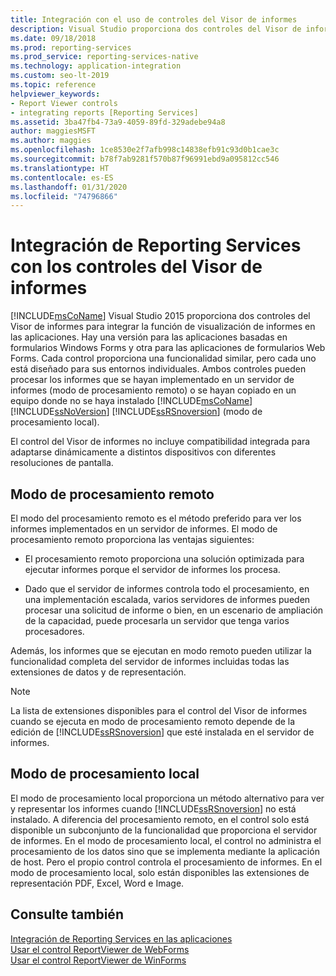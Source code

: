 ```yaml
---
title: Integración con el uso de controles del Visor de informes
description: Visual Studio proporciona dos controles del Visor de informes para integrar la función de visualización de informes en las aplicaciones.
ms.date: 09/18/2018
ms.prod: reporting-services
ms.prod_service: reporting-services-native
ms.technology: application-integration
ms.custom: seo-lt-2019
ms.topic: reference
helpviewer_keywords:
- Report Viewer controls
- integrating reports [Reporting Services]
ms.assetid: 3ba47fb4-73a9-4059-89fd-329adebe94a8
author: maggiesMSFT
ms.author: maggies
ms.openlocfilehash: 1ce8530e2f7afb998c14838efb91c93d0b1cae3c
ms.sourcegitcommit: b78f7ab9281f570b87f96991ebd9a095812cc546
ms.translationtype: HT
ms.contentlocale: es-ES
ms.lasthandoff: 01/31/2020
ms.locfileid: "74796866"
---
```

# <a name="integrate-reporting-services-using-report-viewer-controls"></a>Integración de Reporting Services con los controles del Visor de informes
  [!INCLUDE[msCoName](../../includes/msconame-md.md)] Visual Studio 2015 proporciona dos controles del Visor de informes para integrar la función de visualización de informes en las aplicaciones. Hay una versión para las aplicaciones basadas en formularios Windows Forms y otra para las aplicaciones de formularios Web Forms. Cada control proporciona una funcionalidad similar, pero cada uno está diseñado para sus entornos individuales. Ambos controles pueden procesar los informes que se hayan implementado en un servidor de informes (modo de procesamiento remoto) o se hayan copiado en un equipo donde no se haya instalado [!INCLUDE[msCoName](../../includes/msconame-md.md)] [!INCLUDE[ssNoVersion](../../includes/ssnoversion-md.md)] [!INCLUDE[ssRSnoversion](../../includes/ssrsnoversion-md.md)] (modo de procesamiento local).  
  
 El control del Visor de informes no incluye compatibilidad integrada para adaptarse dinámicamente a distintos dispositivos con diferentes resoluciones de pantalla.  
  
## <a name="remote-processing-mode"></a>Modo de procesamiento remoto  
 El modo del procesamiento remoto es el método preferido para ver los informes implementados en un servidor de informes. El modo de procesamiento remoto proporciona las ventajas siguientes:  
  
-   El procesamiento remoto proporciona una solución optimizada para ejecutar informes porque el servidor de informes los procesa.  
  
-   Dado que el servidor de informes controla todo el procesamiento, en una implementación escalada, varios servidores de informes pueden procesar una solicitud de informe o bien, en un escenario de ampliación de la capacidad, puede procesarla un servidor que tenga varios procesadores.  
  
 Además, los informes que se ejecutan en modo remoto pueden utilizar la funcionalidad completa del servidor de informes incluidas todas las extensiones de datos y de representación.  
  
> [!NOTE]  
>  La lista de extensiones disponibles para el control del Visor de informes cuando se ejecuta en modo de procesamiento remoto depende de la edición de [!INCLUDE[ssRSnoversion](../../includes/ssrsnoversion-md.md)] que esté instalada en el servidor de informes.  
  
## <a name="local-processing-mode"></a>Modo de procesamiento local  
 El modo de procesamiento local proporciona un método alternativo para ver y representar los informes cuando [!INCLUDE[ssRSnoversion](../../includes/ssrsnoversion-md.md)] no está instalado. A diferencia del procesamiento remoto, en el control solo está disponible un subconjunto de la funcionalidad que proporciona el servidor de informes. En el modo de procesamiento local, el control no administra el procesamiento de los datos sino que se implementa mediante la aplicación de host. Pero el propio control controla el procesamiento de informes. En el modo de procesamiento local, solo están disponibles las extensiones de representación PDF, Excel, Word e Image.  
  
## <a name="see-also"></a>Consulte también  
 [Integración de Reporting Services en las aplicaciones](../../reporting-services/application-integration/integrating-reporting-services-into-applications.md)   
 [Usar el control ReportViewer de WebForms](../../reporting-services/application-integration/using-the-webforms-reportviewer-control.md)   
 [Usar el control ReportViewer de WinForms](../../reporting-services/application-integration/using-the-winforms-reportviewer-control.md)  

  
  
